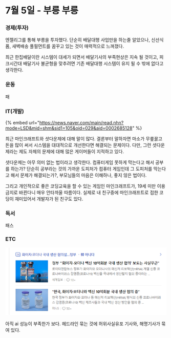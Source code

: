 # 7월 5일 - 부릉 부릉

### 경제\(투자\)

엔젤리그를 통해 부릉을 투자했다. 단순히 배달대행 사업만을 하는줄 알았으나, 신선식품, 새벽배송 풀필먼트를 꿈꾸고 있는 것이 매력적으로 느껴졌다.

최근 한집배달이란 시스템이 대세가 되면서 배달기사의 부족현상은 지속 될 것이고, 피크시간대 배달기사 불균형을 맞추려면 기존 배달대행 시스템이 유지 될 수 밖에 없다고 생각한다.

### 운동

패

### IT\(개발\)

{% embed url="https://news.naver.com/main/read.nhn?mode=LSD&mid=shm&sid1=105&oid=029&aid=0002685128" %}

최근 마인크래프트와 셧다운제에 대해 말이 많다. 결론부터 말하자면 마소가 무릎꿇고 돈을 많이 써서 시스템을 대대적으로 개선한다면 해결되는 문제이다. 다만, 그런 셧다운제라는 제도 자체의 문제에 대해 많은 게이머들이 지적하고 있다. 

셧다운제는 아무 의미 없는 법이라고 생각한다. 컴퓨터게임 못하게 막는다고 해서 공부를 하는가? 단순히 공부라는 것의 가까운 도피처가 컴퓨터 게임인데 그 도피처를 막는다고 해서 문제가 해결되는가?, 부모님들의 마음은 이해하나, 좋지 않은 법이다.

그리고 개인적으로 좋은 코딩교육을 할 수 있는 게임인 마인크래프트가, 19세 미만 이용금지로 바뀐다니 매우 안타까울 따름이다. 실제로 내 친구중에 마인크래프트로 접한 코딩이 재미있어서 개발자가 된 친구도 있다.

### 독서

패스  

### ETC

![](../.gitbook/assets/image%20%2843%29.png)

아직 ai 성능이 부족한가 보다. 헤드라인 묶는 것에 허위사실유포 기사와, 해명기사가 묶여 있다.

